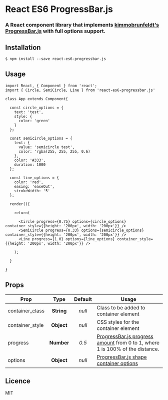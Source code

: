 # React ES6 ProgressBar.js

### A React component library that implements [kimmobrunfeldt's ProgressBar.js](https://github.com/kimmobrunfeldt/progressbar.js) with full options support.

## Installation

```
$ npm install --save react-es6-progressbar.js
```

## Usage
```
import React, { Component } from 'react';
import { Circle, SemiCircle, Line } from 'react-es6-progressbar.js'

class App extends Component{

  const circle_options = {
    text: 'test',
    style: {
      color: 'green'
    }
  };

  const semicircle_options = {
    text: {
      value: 'semicircle test',
      color: 'rgba(255, 255, 255, 0.6)
    },
    color: '#333',
    duration: 1000
  };

  const line_options = {
    color: 'red',
    easing: 'easeOut',
    strokeWidth: '5'
  };

  render(){

    return(

      <Circle progress={0.75} options={circle_options} container_style={{height: '200px', width: '200px'}} />
      <SemiCircle progress={0.33} options={semicircle_options} container_style={{height: '200px', width: '200px'}} />
      <Line progress={1.0} options={line_options} container_style={{height: '200px', width: '200px'}} />

    );

  }

}
```

## Props

| Prop | Type | Default | Usage |
|------|:------:|:-------:|-------|
| container_class | **String** | *null* | Class to be added to container element                                                                                                   |
| container_style | **Object** | *null* | CSS styles for the container element                                                                                                     |
| progress        | **Number** | *0.5*  | [ProgressBar.js progress amount](http://progressbarjs.readthedocs.io/en/latest/api/shape/#animateprogress-options-cb) from 0 to 1, where 1 is 100% of the distance.      |
| options         | **Object** | *null* | [ProgressBar.js shape container options](http://progressbarjs.readthedocs.io/en/latest/api/shape/#new-shapecontainer-options)            |

## Licence
MIT
